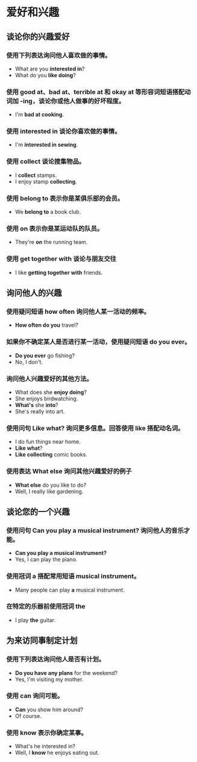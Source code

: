 # 爱好和兴趣

## 谈论你的兴趣爱好
### 使用下列表达询问他人喜欢做的事情。
- What are you **interested in**?
- What do you **like doing**?
### 使用 good at、bad at、terrible at 和 okay at 等形容词短语搭配动词加 -ing，谈论你或他人做事的好坏程度。
- I'm **bad at cooking**.
### 使用 interested in 谈论你喜欢做的事情。
- I'm **interested in sewing**.
### 使用 collect 谈论搜集物品。
- I **collect** stamps.
- I enjoy stamp **collecting**.
### 使用 belong to 表示你是某俱乐部的会员。
- We **belong to** a book club.
### 使用 on 表示你是某运动队的队员。
- They're **on** the running team.
### 使用 get together with 谈论与朋友交往
- I like **getting together with** friends.

## 询问他人的兴趣
### 使用疑问短语 how often 询问他人某一活动的频率。
- **How often do you** travel?
### 如果你不确定某人是否进行某一活动，使用疑问短语 do you ever。
- **Do you ever** go fishing?
- No, I don't.
### 询问他人兴趣爱好的其他方法。
- What does she **enjoy doing**?
- She enjoys birdwatching.
- **What's** she **into**?
- She's really into art.
### 使用问句 Like what? 询问更多信息。回答使用 like 搭配动名词。
- I do fun things near home.
- **Like what**?
- **Like collecting** comic books.
### 使用表达 What else 询问其他兴趣爱好的例子
- **What else** do you like to do?
- Well, I really like gardening.

## 谈论您的一个兴趣
### 使用问句 Can you play a musical instrument? 询问他人的音乐才能。
- **Can you play a musical instrument?**
- Yes, I can play the piano.
### 使用冠词 a 搭配常用短语 musical instrument。
- Many people can play **a** musical instrument.
### 在特定的乐器前使用冠词 the
- I play **the** guitar.

## 为来访同事制定计划
### 使用下列表达询问他人是否有计划。
- **Do you have any plans** for the weekend?
- Yes, I'm visiting my mother.
### 使用 can 询问可能。
- **Can** you show him around?
- Of course.
### 使用 know 表示你确定某事。
- What's he interested in?
- Well, I **know** he enjoys eating out.
